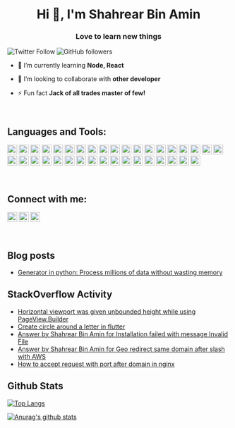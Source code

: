 <h1 align="center">Hi 👋, I'm Shahrear Bin Amin</h1>
<h3 align="center">Love to learn new things</h3>

![Twitter Follow](https://img.shields.io/twitter/follow/shahrear_amin?label=ShahrearBinAmin&logo=twitter&style=for-the-badge)
![GitHub followers](https://img.shields.io/github/followers/ShahrearBinAmin?logo=GitHub&style=for-the-badge)

<!-- - 🔭 I’m currently working on [something](link), [other](other) -->

- 🌱 I’m currently learning **Node, React**

- 👯 I’m looking to collaborate with **other developer**

- ⚡ Fun fact **Jack of all trades master of few!**

<br>

## Languages and Tools:

<p align="left">

<img src="https://www.vectorlogo.zone/logos/reactjs/reactjs-icon.svg" alt="react" width="22" height="22"/>

<img src="https://www.vectorlogo.zone/logos/android/android-icon.svg" alt="Android" width="22" height="22"/>

<img src="https://www.vectorlogo.zone/logos/expoio/expoio-icon.svg" alt="expo" width="22" height="22"/>

<img src="https://www.vectorlogo.zone/logos/graphql/graphql-icon.svg" alt="GraphQL" width="22" height="22"/>

<img src="https://www.vectorlogo.zone/logos/pocoo_flask/pocoo_flask-icon.svg" alt="flask" width="22" height="22"/>

<img src="https://devicons.github.io/devicon/devicon.git/icons/python/python-original.svg" alt="python" width="22" height="22"/>

<img src="https://devicons.github.io/devicon/devicon.git/icons/django/django-original.svg" alt="django" width="22" height="22"/>

<img src="https://devicons.github.io/devicon/devicon.git/icons/linux/linux-original.svg" alt="linux" width="22" height="22"/>

<img src="https://www.vectorlogo.zone/logos/gnu_bash/gnu_bash-icon.svg" alt="Bash" width="22" height="22"/>

<img src="https://www.vectorlogo.zone/logos/firebase/firebase-icon.svg" alt="firebase" width="22" height="22"/>

 <img src="https://devicons.github.io/devicon/devicon.git/icons/postgresql/postgresql-original-wordmark.svg" alt="postgresql" width="22" height="22"/>

 <img src="https://devicons.github.io/devicon/devicon.git/icons/mysql/mysql-original-wordmark.svg" alt="mysql" width="22" height="22"/>

<img src="https://www.vectorlogo.zone/logos/redis/redis-icon.svg" alt="Redis" width="22" height="22"/>

<img src="https://www.vectorlogo.zone/logos/mongodb/mongodb-icon.svg" alt="MongoDB" width="22" height="22"/>

<img src="https://www.vectorlogo.zone/logos/sqlite/sqlite-icon.svg" alt="SQLite" width="22" height="22"/>

<img src="https://www.vectorlogo.zone/logos/docker/docker-icon.svg" alt="docker" width="22" height="22"/>

<img src="https://www.vectorlogo.zone/logos/nginx/nginx-icon.svg" alt="nginx" width="22" height="22"/>

<img src="https://www.vectorlogo.zone/logos/heroku/heroku-icon.svg" alt="Heroku" width="22" height="22"/>

<img src="https://www.vectorlogo.zone/logos/letsencrypt/letsencrypt-icon.svg" alt="Lets Encrypt" width="22" height="22"/>

<img src="https://www.vectorlogo.zone/logos/typescriptlang/typescriptlang-icon.svg" alt="Typescript" width="22" height="22"/>

<img src="https://www.vectorlogo.zone/logos/npmjs/npmjs-icon.svg" alt="NPM" width="22" height="22"/>

<img src="https://www.vectorlogo.zone/logos/getpostman/getpostman-icon.svg" alt="Postman" width="22" height="22"/>

<img src="https://www.vectorlogo.zone/logos/sentryio/sentryio-icon.svg" alt="Sentry" width="22" height="22"/>

<img src="https://www.vectorlogo.zone/logos/apache_spark/apache_spark-icon.svg" alt="Apache Spark" width="22" height="22"/>

<img src="https://www.vectorlogo.zone/logos/onnxai/onnxai-icon.svg" alt="Onnx" width="22" height="22"/>

<img src="https://www.vectorlogo.zone/logos/tensorflow/tensorflow-icon.svg" alt="Tensorflow" width="22" height="22"/>

<img src="https://www.vectorlogo.zone/logos/pytorch/pytorch-icon.svg" alt="PyTorch" width="22" height="22"/>

<img src="https://www.vectorlogo.zone/logos/opencv/opencv-icon.svg" alt="OpenCV" width="22" height="22"/>

<img src="https://www.vectorlogo.zone/logos/numpy/numpy-icon.svg" alt="Numpy" width="22" height="22"/>

<img src="https://www.vectorlogo.zone/logos/unity3d/unity3d-icon.svg" alt="Unity" width="22" height="22"/>

<img src="https://www.vectorlogo.zone/logos/dartlang/dartlang-icon.svg" alt="dart" width="22" height="22"/>

<img src="https://www.vectorlogo.zone/logos/flutterio/flutterio-icon.svg" alt="flutter" width="22" height="22"/>

<img src="https://www.vectorlogo.zone/logos/git-scm/git-scm-icon.svg" alt="git" width="22" height="22"/>
 
<img src="https://www.vectorlogo.zone/logos/jestjsio/jestjsio-icon.svg" alt="jest" width="22" height="22"/>

<img src="https://www.vectorlogo.zone/logos/google_maps/google_maps-icon.svg" alt="Google Maps" width="22" height="22"/>

<img src="https://www.vectorlogo.zone/logos/google_admob/google_admob-icon.svg" alt="Adbob" width="22" height="22"/>

 </p>

<br/>

## Connect with me:

<a href="https://twitter.com/https://twitter.com/shahrear_amin" target="blank"><img src="https://cdn.jsdelivr.net/npm/simple-icons@3.0.1/icons/twitter.svg" alt="ShahrearBinAmin" height="22" width="22" /></a>
<a href="https://www.linkedin.com/in/shahrear-bin-amin-4a78a311a/" target="blank"><img src="https://cdn.jsdelivr.net/npm/simple-icons@3.0.1/icons/linkedin.svg" alt="ShahrearBinAmin" height="22" width="22" /></a>
<a href="https://stackoverflow.com/users/11584728/shahrear-bin-amin" target="blank"><img src="https://cdn.jsdelivr.net/npm/simple-icons@3.0.1/icons/stackoverflow.svg" alt="ShahrearBinAmin" height="22" width="22" /></a>

<br />

## Blog posts

<!-- BLOG-POST-LIST:START -->
- [Generator in python: Process millions of data without wasting memory](https://medium.com/@shahrearbinamin01/generator-in-python-process-millions-of-data-without-wasting-memory-c690acf009c4?source=rss-d0ea8dc74777------2)
<!-- BLOG-POST-LIST:END -->

## StackOverflow Activity

<!-- STACKOVERFLOW:START -->
- [Horizontal viewport was given unbounded height while using PageView.Builder](https://stackoverflow.com/questions/68642045/horizontal-viewport-was-given-unbounded-height-while-using-pageview-builder)
- [Create circle around a letter in flutter](https://stackoverflow.com/questions/68596333/create-circle-around-a-letter-in-flutter)
- [Answer by Shahrear Bin Amin for Installation failed with message Invalid File](https://stackoverflow.com/questions/42219784/installation-failed-with-message-invalid-file/68307286#68307286)
- [Answer by Shahrear Bin Amin for Geo redirect same domain after slash with AWS](https://stackoverflow.com/questions/68076274/geo-redirect-same-domain-after-slash-with-aws/68098988#68098988)
- [How to accept request with port after domain in nginx](https://stackoverflow.com/questions/67608300/how-to-accept-request-with-port-after-domain-in-nginx)
<!-- STACKOVERFLOW:END -->

## Github Stats

[![Top Langs](https://github-readme-stats.vercel.app/api/top-langs/?username=ShahrearBinAmin&layout=compact)](https://github.com/ShahrearBinAmin/github-readme-stats)

[![Anurag's github stats](https://github-readme-stats.vercel.app/api?username=ShahrearBinAmin&count_private=true&show_icons=true)](https://github.com/ShahrearBinAmin/github-readme-stats)
